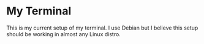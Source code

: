 # My Terminal

This is my current setup of my terminal.
I use Debian but I believe this setup should be working in almost any Linux distro.
